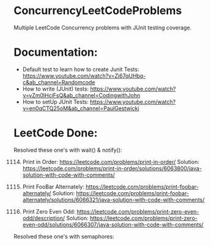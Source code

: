 # ConcurrencyLeetCodeProblems
Multiple LeetCode Concurrency problems with JUnit testing coverage.

# Documentation:

- Default test to learn how to create Junit Tests:  https://www.youtube.com/watch?v=Zi67qUHbq-c&ab_channel=Randomcode
- How to write (JUnit) tests: https://www.youtube.com/watch?v=vZm0lHciFsQ&ab_channel=CodingwithJohn
- How to setUp JUnit Tests: https://www.youtube.com/watch?v=en0qCTQ25oM&ab_channel=PaulGestwicki

# LeetCode Done:

Resolved these one's with wait() & notify():

1114. Print in Order: https://leetcode.com/problems/print-in-order/
	Solution: https://leetcode.com/problems/print-in-order/solutions/6063800/java-solution-with-code-with-comments/

1115. Print FooBar Alternately: https://leetcode.com/problems/print-foobar-alternately/
	Solution: https://leetcode.com/problems/print-foobar-alternately/solutions/6066321/java-solution-with-code-with-comments/

1116. Print Zero Even Odd: https://leetcode.com/problems/print-zero-even-odd/description/
	Solution: https://leetcode.com/problems/print-zero-even-odd/solutions/6066307/java-solution-with-code-with-comments/


Resolved these one's with semaphores:

